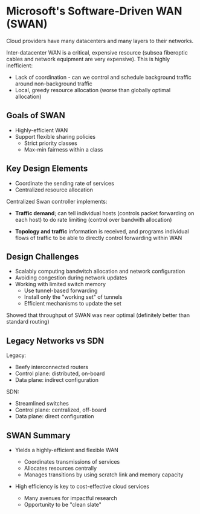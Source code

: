 # Microsoft's Software-Driven WAN (SWAN)

Cloud providers have many datacenters and many layers to their networks.

Inter-datacenter WAN is a critical, expensive resource (subsea fiberoptic cables and network equipment are very expensive). This is highly inefficient:

- Lack of coordination - can we control and schedule background traffic around non-background traffic
- Local, greedy resource allocation (worse than globally optimal allocation)

## Goals of SWAN

- Highly-efficient WAN
- Support flexible sharing policies
    - Strict priority classes
    - Max-min fairness within a class

## Key Design Elements

- Coordinate the sending rate of services
- Centralized resource allocation

Centralized Swan controller implements:

- **Traffic demand**; can tell individual hosts (controls packet forwarding on each host) to do rate limiting (control over bandwith allocation)

- **Topology and traffic** information is received, and programs individual flows of traffic to be able to directly control forwarding within WAN

## Design Challenges

- Scalably computing bandwitch allocation and network configuration
- Avoiding congestion during network updates
- Working with limited switch memory
    - Use tunnel-based forwarding
    - Install only the "working set" of tunnels
    - Efficient mechanisms to update the set

Showed that throughput of SWAN was near optimal (definitely better than standard routing)

## Legacy Networks vs SDN

Legacy:

- Beefy interconnected routers
- Control plane: distributed, on-board
- Data plane: indirect configuration

SDN:

- Streamlined switches
- Control plane: centralized, off-board
- Data plane: direct configuration

## SWAN Summary

- Yields a highly-efficient and flexible WAN
    - Coordinates transmissions of services
    - Allocates resources centrally
    - Manages transitions by using scratch link and memory capacity

- High efficiency is key to cost-effective cloud services
    - Many avenues for impactful research
    - Opportunity to be "clean slate"